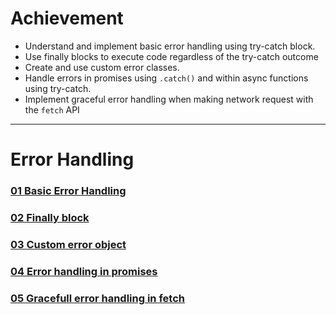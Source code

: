 # Achievement
- Understand and implement basic error handling using try-catch block.
- Use finally blocks to execute code regardless of the try-catch outcome
- Create and use custom error classes.
- Handle errors in promises using `.catch()` and within async functions using try-catch.
- Implement graceful error handling when making network request with the `fetch` API
---
# Error Handling
### [01 Basic Error Handling](./01_basic_error_handling.js)
### [02 Finally block](./02_finally_block.js)
### [03 Custom error object](./03_custom_error_object.js)
### [04 Error handling in promises](./04_error_handling_in_promises.js)
### [05 Gracefull error handling in fetch](./05_graceful_error_handling_in_fetch.js)